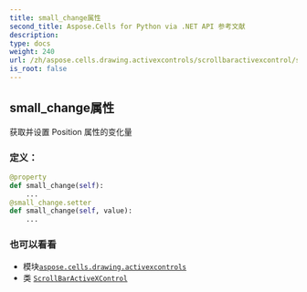 ```yaml
---
title: small_change属性
second_title: Aspose.Cells for Python via .NET API 参考文献
description:
type: docs
weight: 240
url: /zh/aspose.cells.drawing.activexcontrols/scrollbaractivexcontrol/small_change/
is_root: false
---
```

## small_change属性

获取并设置 Position 属性的变化量
### 定义：
```python
@property
def small_change(self):
    ...
@small_change.setter
def small_change(self, value):
    ...
```

### 也可以看看
* 模块[`aspose.cells.drawing.activexcontrols`](../../)
* 类 [`ScrollBarActiveXControl`](/cells/python-net/zh/aspose.cells.drawing.activexcontrols/scrollbaractivexcontrol)
